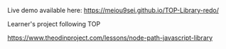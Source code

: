 Live demo available here: https://meiou9sei.github.io/TOP-Library-redo/

Learner's project following TOP

https://www.theodinproject.com/lessons/node-path-javascript-library
